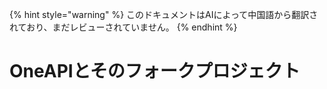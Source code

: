 
{% hint style="warning" %}
このドキュメントはAIによって中国語から翻訳されており、まだレビューされていません。
{% endhint %}

# OneAPIとそのフォークプロジェクト